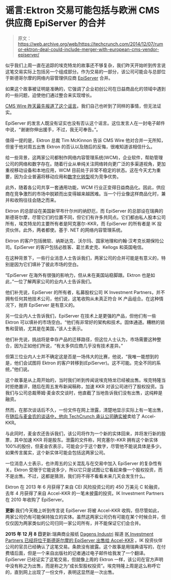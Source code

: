 # 谣言:Ektron 交易可能包括与欧洲 CMS 供应商 EpiServer 的合并

> 原文：<https://web.archive.org/web/https://techcrunch.com/2014/12/07/rumor-ektron-deal-could-include-merger-with-european-cms-vendor-episerver/>

似乎我们上周一直在追踪的埃克特龙的故事还不够复杂，我们昨天开始听到传言说这笔交易实际上包括另一个组成部分。作为交易的一部分，该公司可能会与总部位于斯德哥尔摩的网络内容管理供应商 [EpiServer](https://web.archive.org/web/20221207014331/http://www.episerver.com/) 合并。

如果这个故事被证明是准确的，它强调了企业初创公司在日益商品化的领域中遇到的一些问题，迫使他们通过整合来实现增长。

[CMS Wire 昨天最先报道了这个谣言](https://web.archive.org/web/20221207014331/http://www.cmswire.com/cms/web-cms/is-newly-sold-ektron-merging-with-episerver-027403.php?utm_source=twitter&utm_medium=dlvr.it-cmswire&utm_campaign=socialmedia)。我们自己也听到了同样的事情，但无法证实。

EpiServer 的发言人既没有证实也没有否认这个谣言。这位发言人在一封电子邮件中说，“谢谢你伸出援手，不过，我无可奉告。”。

值得一提的是，Ektron 总裁 Tim McKinnon 告诉 CMS Wire 他对合并一无所知，但鉴于他对周五出售 Ektron 的否认以及随后的反悔，很难知道该相信什么。

给一些背景，这两家公司都制作网络内容管理系统(WCM)，企业软件，帮助管理公司的网络和数字存在。随着行业从单纯关注网络转向更广泛的多渠道视角，更加重视移动设备和本地应用，WCM 目前处于非常不稳定的状态。这在今天尤为重要，因为企业普遍将移动应用和[数字化转型](https://web.archive.org/web/20221207014331/https://beta.techcrunch.com/2014/11/07/the-path-to-successful-digital-transformation-starts-with-pockets-of-innovation/)视为竞争优势。

此外，随着各公司共享一套通用功能，WCM 行业正变得日益商品化。因此，供应商在竞争激烈的市场中脱颖而出变得越来越困难。当一个行业像这样商品化时，兼并和收购往往会随之而来。

Ektron 的总部设在美国新罕布什尔州的纳舒厄，而 EpiServer 的总部设在瑞典的斯德哥尔摩，尽管它们的位置不同，但它们有许多共同点。它们都由私人股本公司所有，埃克特龙的主要所有者是阿克塞尔-KKR，而 EpiServer 的所有者是 IK 投资伙伴。此外，两者都使。基于. NET 的网络内容管理系统。

Ektron 的客户包括微软、纳斯达克、沃尔玛、国家地理和约翰·汉考克长期保险公司。EpiServer 的客户包括必胜客、葛兰素史克、Kellogs 和英国电信。

在这种背景下，一些行业消息人士告诉我们，两家公司的合并可能是有意义的，特别是因为它们填补了彼此市场的空白。

“EpiServer 在海外有很强的影响力，但从未在美国站稳脚跟。Ektron 也是如此，”一位了解两家公司的业内人士告诉我们。

他们补充说，EpiServer 的所有者，私募股权公司 IK Investment Partners，并不拥有任何其他技术公司，他们说，这笔收购从未真正符合 IK 产品组合。在这种情况下，抛弃 EpiServer 是有意义的。

另一位业内人士告诉我们，EpiServer 在技术上是更强的产品，但他们有一些 Ektron 可以填补的市场空白。“他们有非常好的架构和技术。固体通道。糟糕的销售和营销，尤其是在美国，”该人士表示。

他们补充说，挑战将是幸存产品的迁移路径，但这位人士认为，市场需要这种整合，因为正如他们所说，“有太多供应商几乎没有技术差异。”

但第三位业内人士并不确定这是否是一场伟大的比赛，他说，“我唯一能想到的是，他们会试图将 Ektron 的客户转移到(EpiServer)。这不可能。完全不同的系统，”他们说。

这个故事是从上周开始的，当时我们听到传闻说埃克特龙已经被出售。埃克特隆当时拒绝置评，随后在周五发布新闻稿称，加速 KKR 对该公司进行了股权投资。当我们与公司总裁蒂姆·麦金农交谈时，他直截了当地告诉我们没有出售，这纯粹是融资。

然而，在那次谈话后不久，一份文件在网上泄露，清楚地显示实际上有一笔出售，在[随后与麦金农的谈话中，他向 TechCrunch 承认公司确实被](https://web.archive.org/web/20221207014331/https://beta.techcrunch.com/2014/12/05/ektron-president-fesses-up-to-selling-the-company-to-accel-kkr/)卖给了 Accel-KKR。

与此同时，麦金农还告诉我们，该公司将作为一个新的实体回来，并将发行新的股票，其中加速 KKR 将是股东。泄露的文件称，阿克塞尔-KKR 拥有这个新实体 100%的股份，但麦金农表示，可能会少于这个数字，尽管他不能说具体是多少。如果传言属实，这个新实体可能会包括这两家公司。

一位消息人士表示，也许周五的公关混乱与在交易中加入 EpiServer 的复杂性有关。Ektron 受限于它能说多少，所以它只是试图让它看起来像一个股权投资，而不是出售。不过，这都是猜测，我们将不得不看看未来几天会发生什么。

Ektron 在 2013 年 6 月获得了来自 CEI 风险投资公司的 450 万美元 C 轮融资，去年 4 月获得了来自 Accel-KKR 的一笔未披露的投资。IK Investment Partners 在 2010 年收购了 EpiServer。

**更新**:我们今天晚上听到传言说 EpiServer 将被 Accel-KKR 收购，但尽管如此，两家公司仍有可能保持独立的实体。虽然这两家公司仍有可能在某个时候合并，但仅仅因为两家类似的公司归同一家公司所有，并不能保证它们会合并。

**2015 年 12 月 8 日**更新:瑞典商业报纸 [Dagens Industri](https://web.archive.org/web/20221207014331/http://www.di.se/) 报道 [IK Investment Partners 已经将位于斯德哥尔摩的 EpiServer 出售给 Accel-KKR](https://web.archive.org/web/20221207014331/http://www.di.se/di/artiklar/2014/12/9/episerver-blir-del-i-riskkapitalpussel/) 。IK 投资伙伴公司的官员已经确认了这笔交易。条款没有披露。这个故事是用瑞典语写的，在付费墙后面，但是一个来自出版社的记者通过电子邮件给我发了一个翻译。EpiServer 已经证实了这笔交易，但就像上周的 Ektron 一样，该公司在官方声明中没有称之为出售，而是称之为“成长型股权投资”。埃克特隆上周是这么称呼它的，直到网上出现了一份文件，表明这显然是一次出售。
